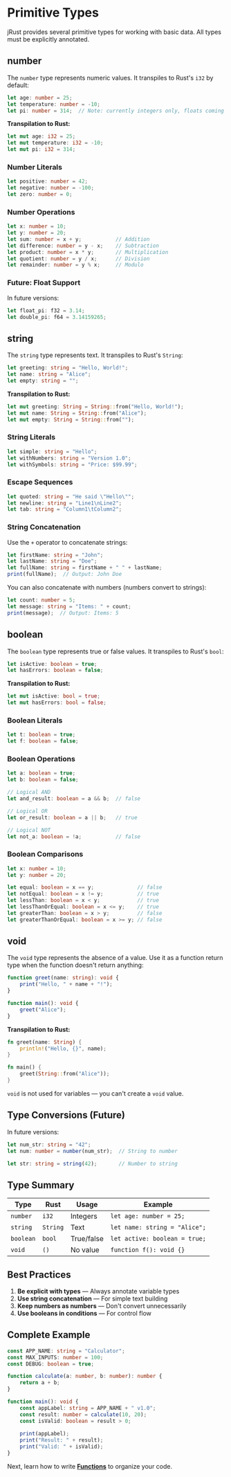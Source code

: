 # Primitive Types

jRust provides several primitive types for working with basic data. All types must be explicitly annotated.

## number

The `number` type represents numeric values. It transpiles to Rust's `i32` by default:

```typescript
let age: number = 25;
let temperature: number = -10;
let pi: number = 314;  // Note: currently integers only, floats coming soon
```

**Transpilation to Rust:**
```rust
let mut age: i32 = 25;
let mut temperature: i32 = -10;
let mut pi: i32 = 314;
```

### Number Literals

```typescript
let positive: number = 42;
let negative: number = -100;
let zero: number = 0;
```

### Number Operations

```typescript
let x: number = 10;
let y: number = 20;
let sum: number = x + y;           // Addition
let difference: number = y - x;    // Subtraction
let product: number = x * y;       // Multiplication
let quotient: number = y / x;      // Division
let remainder: number = y % x;     // Modulo
```

### Future: Float Support

In future versions:
```typescript
let float_pi: f32 = 3.14;
let double_pi: f64 = 3.14159265;
```

## string

The `string` type represents text. It transpiles to Rust's `String`:

```typescript
let greeting: string = "Hello, World!";
let name: string = "Alice";
let empty: string = "";
```

**Transpilation to Rust:**
```rust
let mut greeting: String = String::from("Hello, World!");
let mut name: String = String::from("Alice");
let mut empty: String = String::from("");
```

### String Literals

```typescript
let simple: string = "Hello";
let withNumbers: string = "Version 1.0";
let withSymbols: string = "Price: $99.99";
```

### Escape Sequences

```typescript
let quoted: string = "He said \"Hello\"";
let newline: string = "Line1\nLine2";
let tab: string = "Column1\tColumn2";
```

### String Concatenation

Use the `+` operator to concatenate strings:

```typescript
let firstName: string = "John";
let lastName: string = "Doe";
let fullName: string = firstName + " " + lastName;
print(fullName);  // Output: John Doe
```

You can also concatenate with numbers (numbers convert to strings):

```typescript
let count: number = 5;
let message: string = "Items: " + count;
print(message);  // Output: Items: 5
```

## boolean

The `boolean` type represents true or false values. It transpiles to Rust's `bool`:

```typescript
let isActive: boolean = true;
let hasErrors: boolean = false;
```

**Transpilation to Rust:**
```rust
let mut isActive: bool = true;
let mut hasErrors: bool = false;
```

### Boolean Literals

```typescript
let t: boolean = true;
let f: boolean = false;
```

### Boolean Operations

```typescript
let a: boolean = true;
let b: boolean = false;

// Logical AND
let and_result: boolean = a && b;  // false

// Logical OR
let or_result: boolean = a || b;   // true

// Logical NOT
let not_a: boolean = !a;           // false
```

### Boolean Comparisons

```typescript
let x: number = 10;
let y: number = 20;

let equal: boolean = x == y;              // false
let notEqual: boolean = x != y;           // true
let lessThan: boolean = x < y;            // true
let lessThanOrEqual: boolean = x <= y;    // true
let greaterThan: boolean = x > y;         // false
let greaterThanOrEqual: boolean = x >= y; // false
```

## void

The `void` type represents the absence of a value. Use it as a function return type when the function doesn't return anything:

```typescript
function greet(name: string): void {
    print("Hello, " + name + "!");
}

function main(): void {
    greet("Alice");
}
```

**Transpilation to Rust:**
```rust
fn greet(name: String) {
    println!("Hello, {}", name);
}

fn main() {
    greet(String::from("Alice"));
}
```

`void` is not used for variables — you can't create a `void` value.

## Type Conversions (Future)

In future versions:

```typescript
let num_str: string = "42";
let num: number = number(num_str);  // String to number

let str: string = string(42);       // Number to string
```

## Type Summary

| Type | Rust | Usage | Example |
|------|------|-------|---------|
| `number` | `i32` | Integers | `let age: number = 25;` |
| `string` | `String` | Text | `let name: string = "Alice";` |
| `boolean` | `bool` | True/false | `let active: boolean = true;` |
| `void` | `()` | No value | `function f(): void {}` |

## Best Practices

1. **Be explicit with types** — Always annotate variable types
2. **Use string concatenation** — For simple text building
3. **Keep numbers as numbers** — Don't convert unnecessarily
4. **Use booleans in conditions** — For control flow

## Complete Example

```typescript
const APP_NAME: string = "Calculator";
const MAX_INPUTS: number = 100;
const DEBUG: boolean = true;

function calculate(a: number, b: number): number {
    return a + b;
}

function main(): void {
    const appLabel: string = APP_NAME + " v1.0";
    const result: number = calculate(10, 20);
    const isValid: boolean = result > 0;
    
    print(appLabel);
    print("Result: " + result);
    print("Valid: " + isValid);
}
```

Next, learn how to write **[Functions](05-functions.md)** to organize your code.
